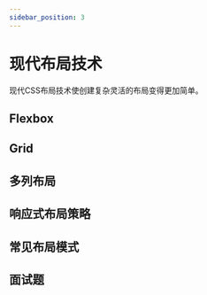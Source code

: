 ```yaml
---
sidebar_position: 3
---
```


# 现代布局技术

现代CSS布局技术使创建复杂灵活的布局变得更加简单。

## Flexbox

## Grid

## 多列布局

## 响应式布局策略

## 常见布局模式

## 面试题 